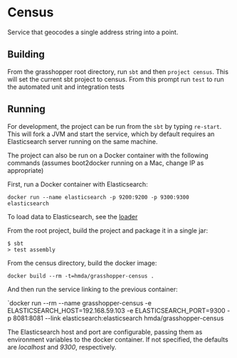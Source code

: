 # Census

Service that geocodes a single address string into a point. 


## Building

From the grasshopper root directory, run `sbt` and then `project census`. This will set the current sbt project to census.
From this prompt run `test` to run the automated unit and integration tests

## Running

For development, the project can be run from the `sbt` by typing `re-start`. This will fork a JVM and start the service, which by default requires an Elasticsearch server running on the same machine. 

The project can also be run on a Docker container with the following commands (assumes boot2docker running on a Mac, change IP as appropriate)

First, run a Docker container with Elasticsearch:

`docker run --name elasticsearch -p 9200:9200 -p 9300:9300 elasticsearch`

To load data to Elasticsearch, see the [loader](https://github.com/cfpb/grasshopper-loader)

From the root project, build the project and package it in a single jar:

```
$ sbt
> test assembly
````

From the census directory, build the docker image:

`docker build --rm -t=hmda/grasshopper-census .`

And then run the service linking to the previous container:

`docker run --rm --name grasshopper-census -e ELASTICSEARCH_HOST=192.168.59.103 -e ELASTICSEARCH_PORT=9300 -p 8081:8081 --link elasticsearch:elasticsearch hmda/grasshopper-census

The Elasticsearch host and port are configurable, passing them as environment variables to the docker container. If not specified, the defaults are _localhost_ and _9300_, respectively.
